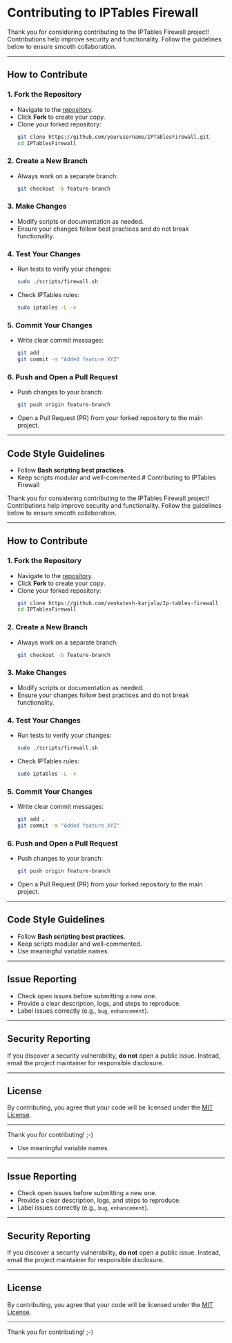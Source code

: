 # Contributing to IPTables Firewall

Thank you for considering contributing to the IPTables Firewall project! Contributions help improve security and functionality. Follow the guidelines below to ensure smooth collaboration.

---

## How to Contribute
### 1. Fork the Repository
- Navigate to the [repository](https://github.com/yourusername/IPTablesFirewall).
- Click **Fork** to create your copy.
- Clone your forked repository:
  ```bash
  git clone https://github.com/yourusername/IPTablesFirewall.git
  cd IPTablesFirewall
  ```

### 2. Create a New Branch
- Always work on a separate branch:
  ```bash
  git checkout -b feature-branch
  ```

### 3. Make Changes
- Modify scripts or documentation as needed.
- Ensure your changes follow best practices and do not break functionality.

### 4. Test Your Changes
- Run tests to verify your changes:
  ```bash
  sudo ./scripts/firewall.sh
  ```
- Check IPTables rules:
  ```bash
  sudo iptables -L -v
  ```

### 5. Commit Your Changes
- Write clear commit messages:
  ```bash
  git add .
  git commit -m "Added feature XYZ"
  ```

### 6. Push and Open a Pull Request
- Push changes to your branch:
  ```bash
  git push origin feature-branch
  ```
- Open a Pull Request (PR) from your forked repository to the main project.

---

## Code Style Guidelines
- Follow **Bash scripting best practices**.
- Keep scripts modular and well-commented.# Contributing to IPTables Firewall

Thank you for considering contributing to the IPTables Firewall project! Contributions help improve security and functionality. Follow the guidelines below to ensure smooth collaboration.

---

## How to Contribute
### 1. Fork the Repository
- Navigate to the [repository](https://github.com/venkatesh-karjala/Ip-tables-firewall).
- Click **Fork** to create your copy.
- Clone your forked repository:
  ```bash
  git clone https://github.com/venkatesh-karjala/Ip-tables-firewall
  cd IPTablesFirewall
  ```

### 2. Create a New Branch
- Always work on a separate branch:
  ```bash
  git checkout -b feature-branch
  ```

### 3. Make Changes
- Modify scripts or documentation as needed.
- Ensure your changes follow best practices and do not break functionality.

### 4. Test Your Changes
- Run tests to verify your changes:
  ```bash
  sudo ./scripts/firewall.sh
  ```
- Check IPTables rules:
  ```bash
  sudo iptables -L -v
  ```

### 5. Commit Your Changes
- Write clear commit messages:
  ```bash
  git add .
  git commit -m "Added feature XYZ"
  ```

### 6. Push and Open a Pull Request
- Push changes to your branch:
  ```bash
  git push origin feature-branch
  ```
- Open a Pull Request (PR) from your forked repository to the main project.

---

## Code Style Guidelines
- Follow **Bash scripting best practices**.
- Keep scripts modular and well-commented.
- Use meaningful variable names.

---

## Issue Reporting
- Check open issues before submitting a new one.
- Provide a clear description, logs, and steps to reproduce.
- Label issues correctly (e.g., `bug`, `enhancement`).

---

## Security Reporting
If you discover a security vulnerability, **do not** open a public issue. Instead, email the project maintainer for responsible disclosure.

---

## License
By contributing, you agree that your code will be licensed under the [MIT License](LICENSE).

---

Thank you for contributing! ;-)

- Use meaningful variable names.

---

## Issue Reporting
- Check open issues before submitting a new one.
- Provide a clear description, logs, and steps to reproduce.
- Label issues correctly (e.g., `bug`, `enhancement`).

---

## Security Reporting
If you discover a security vulnerability, **do not** open a public issue. Instead, email the project maintainer for responsible disclosure.

---

## License
By contributing, you agree that your code will be licensed under the [MIT License](LICENSE).

---

Thank you for contributing! ;-)
